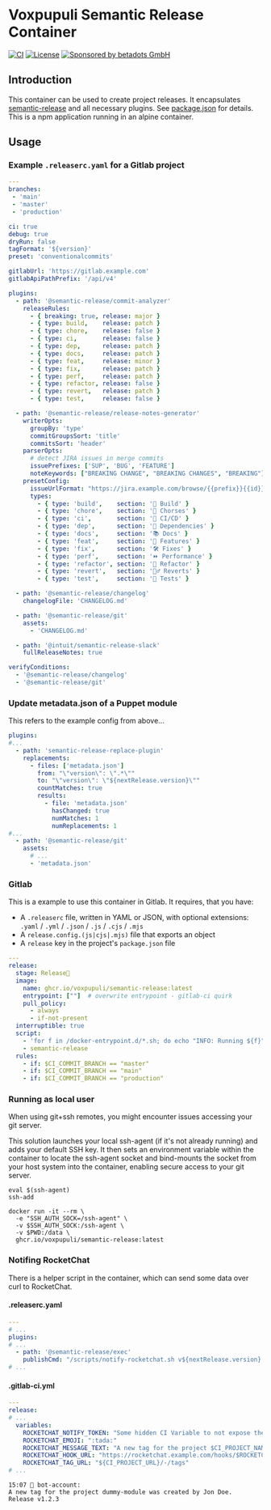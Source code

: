 # Voxpupuli Semantic Release Container

[![CI](https://github.com/voxpupuli/container-semantic-release/actions/workflows/ci.yaml/badge.svg)](https://github.com/voxpupuli/container-semantic-release/actions/workflows/ci.yaml)
[![License](https://img.shields.io/github/license/voxpupuli/container-semantic-release.svg)](https://github.com/voxpupuli/container-semantic-release/blob/main/LICENSE)
[![Sponsored by betadots GmbH](https://img.shields.io/badge/Sponsored%20by-betadots%20GmbH-blue.svg)](https://www.betadots.de)

## Introduction

This container can be used to create project releases. It encapsulates [semantic-release](https://semantic-release.gitbook.io/semantic-release) and all necessary plugins. See [package.json](package.json) for details. This is a npm application running in an alpine container.

## Usage

### Example `.releaserc.yaml` for a Gitlab project

```yaml
---
branches:
 - 'main'
 - 'master'
 - 'production'

ci: true
debug: true
dryRun: false
tagFormat: '${version}'
preset: 'conventionalcommits'

gitlabUrl: 'https://gitlab.example.com'
gitlabApiPathPrefix: '/api/v4'

plugins:
  - path: '@semantic-release/commit-analyzer'
    releaseRules:
      - { breaking: true, release: major }
      - { type: build,    release: patch }
      - { type: chore,    release: false }
      - { type: ci,       release: false }
      - { type: dep,      release: patch }
      - { type: docs,     release: patch }
      - { type: feat,     release: minor }
      - { type: fix,      release: patch }
      - { type: perf,     release: patch }
      - { type: refactor, release: false }
      - { type: revert,   release: patch }
      - { type: test,     release: false }

  - path: '@semantic-release/release-notes-generator'
    writerOpts:
      groupBy: 'type'
      commitGroupsSort: 'title'
      commitsSort: 'header'
    parserOpts:
      # detect JIRA issues in merge commits
      issuePrefixes: ['SUP', 'BUG', 'FEATURE']
      noteKeywords: ["BREAKING CHANGE", "BREAKING CHANGES", "BREAKING"]
    presetConfig:
      issueUrlFormat: "https://jira.example.com/browse/{{prefix}}{{id}}"
      types:
        - { type: 'build',    section: '👷 Build' }
        - { type: 'chore',    section: '🧹 Chorses' }
        - { type: 'ci',       section: '🚦 CI/CD' }
        - { type: 'dep',      section: '👾 Dependencies' }
        - { type: 'docs',     section: '📚 Docs' }
        - { type: 'feat',     section: '🚀 Features' }
        - { type: 'fix',      section: '🛠️ Fixes' }
        - { type: 'perf',     section: '⏩ Performance' }
        - { type: 'refactor', section: '🔨 Refactor' }
        - { type: 'revert',   section: '🙅‍♂️ Reverts' }
        - { type: 'test',     section: '🚥 Tests' }

  - path: '@semantic-release/changelog'
    changelogFile: 'CHANGELOG.md'

  - path: '@semantic-release/git'
    assets:
      - 'CHANGELOG.md'

  - path: '@intuit/semantic-release-slack'
    fullReleaseNotes: true

verifyConditions:
  - '@semantic-release/changelog'
  - '@semantic-release/git'
```

### Update metadata.json of a Puppet module

This refers to the example config from above...

```yaml
plugins:
#...
  - path: 'semantic-release-replace-plugin'
    replacements:
      - files: ['metadata.json']
        from: "\"version\": \".*\""
        to: "\"version\": \"${nextRelease.version}\""
        countMatches: true
        results:
          - file: 'metadata.json'
            hasChanged: true
            numMatches: 1
            numReplacements: 1
#...
  - path: '@semantic-release/git'
    assets:
      # ...
      - 'metadata.json'
```

### Gitlab

This is a example to use this container in Gitlab.
It requires, that you have:

- A `.releaserc` file, written in YAML or JSON, with optional extensions: `.yaml` / `.yml` / `.json` / `.js` / `.cjs` / `.mjs`
- A `release.config.(js|cjs|.mjs)` file that exports an object
- A `release` key in the project's `package.json` file

```yaml
---
release:
  stage: Release🚀
  image:
    name: ghcr.io/voxpupuli/semantic-release:latest
    entrypoint: [""]  # overwrite entrypoint - gitlab-ci quirk
    pull_policy:
      - always
      - if-not-present
  interruptible: true
  script:
    - 'for f in /docker-entrypoint.d/*.sh; do echo "INFO: Running ${f}";"${f}";done'
    - semantic-release
  rules:
    - if: $CI_COMMIT_BRANCH == "master"
    - if: $CI_COMMIT_BRANCH == "main"
    - if: $CI_COMMIT_BRANCH == "production"
```

### Running as local user

When using git+ssh remotes, you might encounter issues accessing your git server.

This solution launches your local ssh-agent (if it's not already running) and adds your default SSH key. It then sets an environment variable within the container to locate the ssh-agent socket and bind-mounts the socket from your host system into the container, enabling secure access to your git server.

```shell
eval $(ssh-agent)
ssh-add

docker run -it --rm \
  -e "SSH_AUTH_SOCK=/ssh-agent" \
  -v $SSH_AUTH_SOCK:/ssh-agent \
  -v $PWD:/data \
  ghcr.io/voxpupuli/semantic-release:latest
```

### Notifing RocketChat

There is a helper script in the container, which can send some data over curl to RocketChat.

#### .releaserc.yaml

```yaml
---
# ...
plugins:
# ...
  - path: '@semantic-release/exec'
    publishCmd: "/scripts/notify-rocketchat.sh v${nextRelease.version} '--insecure' 'debug'"
# ...

```


#### .gitlab-ci.yml

```yaml
---
release:
# ...
  variables:
    ROCKETCHAT_NOTIFY_TOKEN: "Some hidden CI Variable to not expose the token"
    ROCKETCHAT_EMOJI: ":tada:"
    ROCKETCHAT_MESSAGE_TEXT: "A new tag for the project $CI_PROJECT_NAME was created by $GITLAB_USER_NAME"
    ROCKETCHAT_HOOK_URL: "https://rocketchat.example.com/hooks/$ROCKETCHAT_NOTIFY_TOKEN"
    ROCKETCHAT_TAG_URL: "${CI_PROJECT_URL}/-/tags"
# ...
```

```
15:07 🤖 bot-account:
A new tag for the project dummy-module was created by Jon Doe.
Release v1.2.3
```
